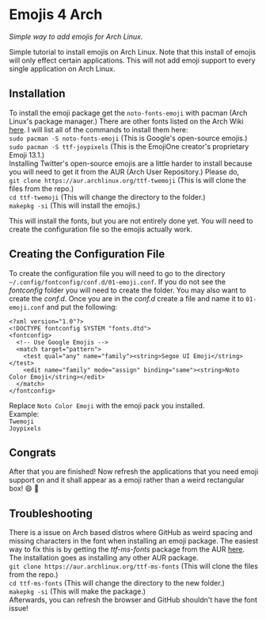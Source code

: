# Emojis 4 Arch
*Simple way to add emojis for Arch Linux.*

Simple tutorial to install emojis on Arch Linux. Note that this install of emojis will only effect certain applications. This will not add emoji support to every single application on Arch Linux.

## Installation
To install the emoji package get the `noto-fonts-emoji` with pacman (Arch Linux's package manager.) There are other fonts listed on the Arch Wiki [here](https://wiki.archlinux.org/index.php/Fonts#Emoji_and_symbols). I will list all of the commands to install them here:  
`sudo pacman -S noto-fonts-emoji` (This is Google's open-source emojis.)  
`sudo pacman -S ttf-joypixels` (This is the EmojiOne creator's proprietary Emoji 13.1.)  
Installing Twitter's open-source emojis are a little harder to install because you will need to get it from the AUR (Arch User Repository.) Please do,  
`git clone https://aur.archlinux.org/ttf-twemoji` (This is will clone the files from the repo.)  
`cd ttf-twemoji` (This will change the directory to the folder.)  
`makepkg -si` (This will install the emojis.)

This will install the fonts, but you are not entirely done yet. You will need to create the configuration file so the emojis actually work.

## Creating the Configuration File
To create the configuration file you will need to go to the directory `~/.config/fontconfig/conf.d/01-emoji.conf`. If you do not see the *fontconfig* folder you will need to create the folder. You may also want to create the *conf.d*. Once you are in the *conf.d* create a file and name it to `01-emoji.conf` and put the following:  
```
<?xml version="1.0"?>
<!DOCTYPE fontconfig SYSTEM "fonts.dtd">
<fontconfig>
  <!-- Use Google Emojis -->
  <match target="pattern">
    <test qual="any" name="family"><string>Segoe UI Emoji</string></test>
    <edit name="family" mode="assign" binding="same"><string>Noto Color Emoji</string></edit>
  </match>
</fontconfig>
```  
Replace `Noto Color Emoji` with the emoji pack you installed.  
Example:  
`Twemoji`  
`Joypixels`  

## Congrats
After that you are finished! Now refresh the applications that you need emoji support on and it shall appear as a emoji rather than a weird rectangular box! :smile: :muscle:

## Troubleshooting
There is a issue on Arch based distros where GitHub as weird spacing and missing characters in the font when installing an emoji package. The easiest way to fix this is by getting the *ttf-ms-fonts* package from the AUR [here](https://aur.archlinux.org/packages/ttf-ms-fonts/). The installation goes as installing any other AUR package.  
`git clone https://aur.archlinux.org/ttf-ms-fonts` (This will clone the files from the repo.)  
`cd ttf-ms-fonts` (This will change the directory to the new folder.)  
`makepkg -si` (This will make the package.)  
Afterwards, you can refresh the browser and GitHub shouldn't have the font issue!
